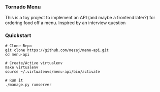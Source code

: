 ### Tornado Menu
This is a toy project to implement an API (and maybe a frontend later?) for ordering food off a menu. Inspired by an interview question

### Quickstart
```
# Clone Repo
git clone https://github.com/nezaj/menu-api.git
cd menu-api

# Create/Active virtualenv
make virtualenv
source ~/.virtualenvs/menu-api/bin/activate

# Run it
./manage.py runserver
```
